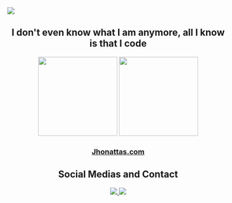 <div>
  <img src="https://komarev.com/ghpvc/?username=jhonattas&color=transparent" />
 </div>
<h2 align="center">I don't even know what I am anymore, all I know is that I code</h2>

<div align="center">
  <img height="180em" src="https://github-readme-stats.vercel.app/api?username=jhonattas&show_icons=true&theme=transparent" />
  <img height="180em" src="https://github-readme-stats.vercel.app/api/top-langs/?username=jhonattas&show_icons=true&theme=transparent&layout=compact&count_private=true" />
 </div>
 
 <h3 align="center"><a href="https://jhonattas.com">Jhonattas.com</a></h3>

<h2 align="center">Social Medias and Contact</h2>
<div align="center">

  <a href="mailto:jhonattas@soucriador.com">
    <img src="https://img.shields.io/badge/Gmail-D14836?style=for-the-badge&logo=gmail&logoColor=white" target="_blank" />
  </a>
  <a href="https://www.linkedin.com/in/jhonattas/" target="_blank">
    <img src="https://img.shields.io/badge/-LinkedIn-%230077B5?style=for-the-badge&logo=linkedin&logoColor=white" target="_blank" />
  </a> 
 </div>
